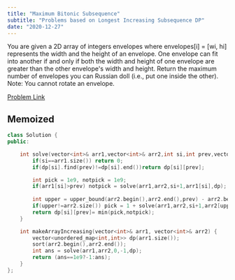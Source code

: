 ```yaml
---
title: "Maximum Bitonic Subsequence"
subtitle: "Problems based on Longest Increasing Subsequence DP"
date: "2020-12-27"
---
```


You are given a 2D array of integers envelopes where envelopes[i] = [wi, hi] represents the width and the height of an envelope. One envelope can fit into another if and only if both the width and height of one envelope are greater than the other envelope's width and height. Return the maximum number of envelopes you can Russian doll (i.e., put one inside the other). Note: You cannot rotate an envelope.

[Problem Link](https://leetcode.com/problems/russian-doll-envelopes/)

## Memoized


```cpp
class Solution {
public:

    int solve(vector<int>& arr1,vector<int>& arr2,int si,int prev,vector<unordered_map<int,int>> &dp){
        if(si==arr1.size()) return 0;
        if(dp[si].find(prev)!=dp[si].end())return dp[si][prev];

        int pick = 1e9, notpick = 1e9;
        if(arr1[si]>prev) notpick = solve(arr1,arr2,si+1,arr1[si],dp);
        
        int upper = upper_bound(arr2.begin(),arr2.end(),prev) - arr2.begin();
        if(upper!=arr2.size()) pick = 1 + solve(arr1,arr2,si+1,arr2[upper],dp);
        return dp[si][prev]= min(pick,notpick);
    }

    int makeArrayIncreasing(vector<int>& arr1, vector<int>& arr2) {
        vector<unordered_map<int,int>> dp(arr1.size());
        sort(arr2.begin(),arr2.end());
        int ans = solve(arr1,arr2,0,-1,dp);
        return (ans==1e9?-1:ans);
    }
};
```